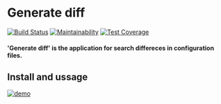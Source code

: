 # Generate diff
[![Build Status](https://travis-ci.org/Gumarov1991/php-project-lvl1.svg?branch=master)](https://travis-ci.org/Gumarov1991/php-project-lvl2)
[![Maintainability](https://api.codeclimate.com/v1/badges/bcde362de2d160e40d48/maintainability)](https://codeclimate.com/github/Gumarov1991/php-project-lvl2/maintainability)
[![Test Coverage](https://api.codeclimate.com/v1/badges/bcde362de2d160e40d48/test_coverage)](https://codeclimate.com/github/Gumarov1991/php-project-lvl2/test_coverage)

#### 'Generate diff' is the application for search differeces in configuration files.

## Install and ussage

[![demo](https://asciinema.org/a/8v0tZqKKySntXaz56bSadmRnO.svg)](https://asciinema.org/a/HwJj9zzp97NVILJJJ1Ft9D3Eh?autoplay=1)